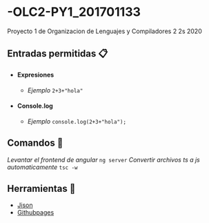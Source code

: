 # -OLC2-PY1_201701133
Proyecto 1 de Organizacion de Lenguajes y Compiladores 2 2s 2020

## Entradas permitidas 📋
* #### Expresiones 
    * _Ejemplo_ 
    ``` 2+3+"hola" ```
* #### Console.log
    * _Ejemplo_ 
    ``` console.log(2+3+"hola"); ```

## Comandos 🔧
_Levantar el frontend de angular_
```ng server```
_Convertir archivos ts a js automaticamente_
```tsc -w```
## Herramientas 🔧
* [Jison](https://zaa.ch/jison/)
* [Githubpages](https://medium.com/tech-insights/how-to-deploy-angular-apps-to-github-pages-gh-pages-896c4e10f9b4)
